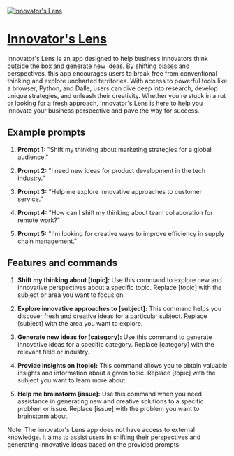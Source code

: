 [![Innovator's Lens](https://files.oaiusercontent.com/file-6wEyffR7WQOe9kwy1rOTjjT8?se=2123-10-17T01%3A50%3A26Z&sp=r&sv=2021-08-06&sr=b&rscc=max-age%3D31536000%2C%20immutable&rscd=attachment%3B%20filename%3D61269574-1196-4aea-8521-50002431670a.png&sig=zJcxEqzDHtacZ1l%2B%2BUMhUFL/WsVUgGXp7vFOyhrWe8I%3D)](https://chat.openai.com/g/g-l6QOqxuLx-innovator-s-lens)

# [Innovator's Lens](https://chat.openai.com/g/g-l6QOqxuLx-innovator-s-lens)

Innovator's Lens is an app designed to help business innovators think outside the box and generate new ideas. By shifting biases and perspectives, this app encourages users to break free from conventional thinking and explore uncharted territories. With access to powerful tools like a browser, Python, and Dalle, users can dive deep into research, develop unique strategies, and unleash their creativity. Whether you're stuck in a rut or looking for a fresh approach, Innovator's Lens is here to help you innovate your business perspective and pave the way for success.

## Example prompts

1. **Prompt 1:** "Shift my thinking about marketing strategies for a global audience."
   
2. **Prompt 2:** "I need new ideas for product development in the tech industry."
   
3. **Prompt 3:** "Help me explore innovative approaches to customer service."
   
4. **Prompt 4:** "How can I shift my thinking about team collaboration for remote work?"
   
5. **Prompt 5:** "I'm looking for creative ways to improve efficiency in supply chain management."

## Features and commands

1. **Shift my thinking about [topic]:** Use this command to explore new and innovative perspectives about a specific topic. Replace [topic] with the subject or area you want to focus on.

2. **Explore innovative approaches to [subject]:** This command helps you discover fresh and creative ideas for a particular subject. Replace [subject] with the area you want to explore.

3. **Generate new ideas for [category]:** Use this command to generate innovative ideas for a specific category. Replace [category] with the relevant field or industry.

4. **Provide insights on [topic]:** This command allows you to obtain valuable insights and information about a given topic. Replace [topic] with the subject you want to learn more about.

5. **Help me brainstorm [issue]:** Use this command when you need assistance in generating new and creative solutions to a specific problem or issue. Replace [issue] with the problem you want to brainstorm about.

Note: The Innovator's Lens app does not have access to external knowledge. It aims to assist users in shifting their perspectives and generating innovative ideas based on the provided prompts.